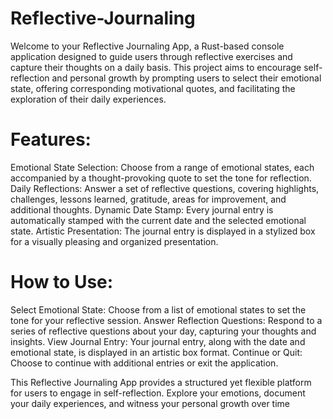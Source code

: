 # Reflective-Journaling
Welcome to your Reflective Journaling App, a Rust-based console application designed to guide users through reflective exercises and capture their thoughts on a daily basis. This project aims to encourage self-reflection and personal growth by prompting users to select their emotional state, offering corresponding motivational quotes, and facilitating the exploration of their daily experiences.

# Features:
Emotional State Selection: Choose from a range of emotional states, each accompanied by a thought-provoking quote to set the tone for reflection.
Daily Reflections: Answer a set of reflective questions, covering highlights, challenges, lessons learned, gratitude, areas for improvement, and additional thoughts.
Dynamic Date Stamp: Every journal entry is automatically stamped with the current date and the selected emotional state.
Artistic Presentation: The journal entry is displayed in a stylized box for a visually pleasing and organized presentation.

# How to Use:
Select Emotional State: Choose from a list of emotional states to set the tone for your reflective session.
Answer Reflection Questions: Respond to a series of reflective questions about your day, capturing your thoughts and insights.
View Journal Entry: Your journal entry, along with the date and emotional state, is displayed in an artistic box format.
Continue or Quit: Choose to continue with additional entries or exit the application.

This Reflective Journaling App provides a structured yet flexible platform for users to engage in self-reflection. Explore your emotions, document your daily experiences, and witness your personal growth over time
